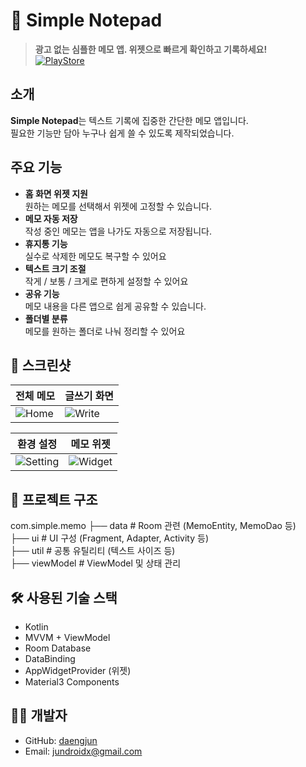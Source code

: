 # 📝 Simple Notepad

> **광고 없는 심플한 메모 앱. 위젯으로 빠르게 확인하고 기록하세요!**  
[![PlayStore](https://img.shields.io/badge/Download-Google%20Play-34A853?logo=google-play&logoColor=white)](https://play.google.com/store/apps/details?id=com.simple.memo)

## 소개

**Simple Notepad**는 텍스트 기록에 집중한 간단한 메모 앱입니다.  
필요한 기능만 담아 누구나 쉽게 쓸 수 있도록 제작되었습니다.

## 주요 기능

-  **홈 화면 위젯 지원**  
  원하는 메모를 선택해서 위젯에 고정할 수 있습니다.
-  **메모 자동 저장**  
  작성 중인 메모는 앱을 나가도 자동으로 저장됩니다.
-  **휴지통 기능**  
  실수로 삭제한 메모도 복구할 수 있어요
-  **텍스트 크기 조절**  
  작게 / 보통 / 크게로 편하게 설정할 수 있어요
-  **공유 기능**  
  메모 내용을 다른 앱으로 쉽게 공유할 수 있습니다.
-  **폴더별 분류**  
  메모를 원하는 폴더로 나눠 정리할 수 있어요 
  
## 📸 스크린샷  

| 전체 메모 | 글쓰기 화면 |
|--------|----------|
| ![Home](https://github.com/user-attachments/assets/5a0aada9-1022-4211-9fcd-b1cf2091a970) | ![Write](https://github.com/user-attachments/assets/e4e9585b-ddf9-4751-a944-8804e7700dc0) |

| 환경 설정 | 메모 위젯 |
|-----------|-----------|
| ![Setting](https://github.com/user-attachments/assets/f1a885c9-9c92-46c4-bafb-bd63e78b9789) | ![Widget](https://github.com/user-attachments/assets/76b16daf-b6c2-4329-8db0-8345e5e57059) |


## 📂 프로젝트 구조

com.simple.memo
├── data         # Room 관련 (MemoEntity, MemoDao 등)  
├── ui           # UI 구성 (Fragment, Adapter, Activity 등)  
├── util         # 공통 유틸리티 (텍스트 사이즈 등)  
├── viewModel    # ViewModel 및 상태 관리   

## 🛠 사용된 기술 스택

- Kotlin
- MVVM + ViewModel
- Room Database
- DataBinding
- AppWidgetProvider (위젯)
- Material3 Components

## 🙋‍♂️ 개발자

- GitHub: [daengjun](https://github.com/daengjun)
- Email: jundroidx@gmail.com

